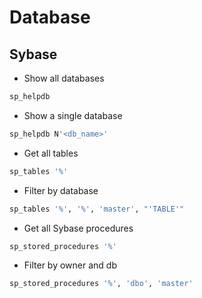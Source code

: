 # Database

## Sybase

- Show all databases

```sh
sp_helpdb
```

- Show a single database

```sh
sp_helpdb N'<db_name>'
```

- Get all tables

```sh
sp_tables '%'
```

- Filter by database

```sh
sp_tables '%', '%', 'master', "'TABLE'"
```

- Get all Sybase procedures

```sh
sp_stored_procedures '%'
```

- Filter by owner and db

```sh
sp_stored_procedures '%', 'dbo', 'master'
```
